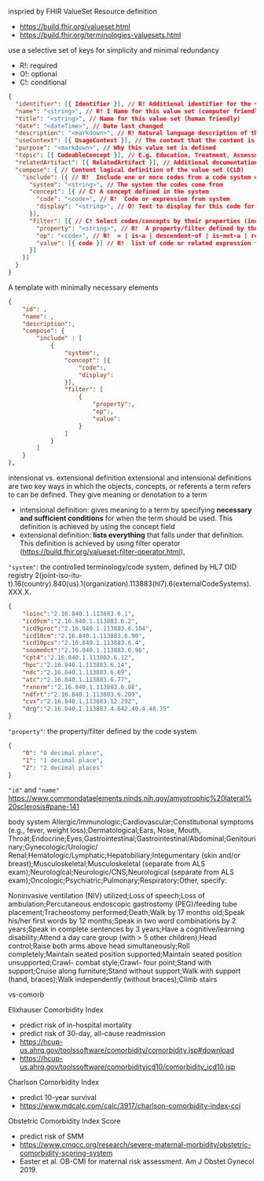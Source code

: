 inspried by FHIR ValueSet Resource definition
- https://build.fhir.org/valueset.html
- https://build.fhir.org/terminologies-valuesets.html

use a selective set of keys for simplicity and minimal redundancy 
- R!: required
- O!: optional 
- C!: conditional

```json
{
  "identifier": [{ Identifier }], // R! Additional identifier for the value set (business identifier)
  "name": "<string>", // R! I Name for this value set (computer friendly, alphanumeric)
  "title": "<string>", // Name for this value set (human friendly)
  "date": "<dateTime>", // Date last changed
  "description": "<markdown>", // R! Natural language description of the value set
  "useContext": [{ UsageContext }], // The context that the content is intended to support
  "purpose": "<markdown>", // Why this value set is defined
  "topic": [{ CodeableConcept }], // E.g. Education, Treatment, Assessment, etc
  "relatedArtifact": [{ RelatedArtifact }], // Additional documentation, citations, classifications, etc
  "compose": { // Content logical definition of the value set (CLD)
    "include": [{ // R!  Include one or more codes from a code system or other value set(s)
      "system": "<string>", // The system the codes come from
      "concept": [{ // C! A concept defined in the system
        "code": "<code>", // R!  Code or expression from system
        "display": "<string>", // O! Text to display for this code for this value set in this valueset
      }],
      "filter": [{ // C! Select codes/concepts by their properties (including relationships)
        "property": "<string>", // R!  A property/filter defined by the code system
        "op": "<code>", // R!  = | is-a | descendent-of | is-not-a | regex | in | not-in | generalizes | child-of | descendent-leaf | exists
        "value": [{ code }] // R!  list of code or related expression from the system, or regex criteria, or boolean value for exists
      }]
    }]
  }
}
```

A template with minimally necessary elements
```json
{
    "id": ,
    "name": ,
    "description":, 
    "compose": { 
        "include" : [
            { 
                "system":,
                "concept": [{ 
                    "code":, 
                    "display":
                }],
                "filter": [
                    {
                        "property":,
                        "op":,
                        "value": 
                    }
                ]
            }
        ]
    }
},
```


intensional vs. extensional definition
extensional and intensional definitions are two key ways in which the objects, concepts, or referents a term refers to can be defined. They give meaning or denotation to a term
- intensional definition: gives meaning to a term by specifying **necessary and sufficient conditions** for when the term should be used. This definition is achieved by using the concept field
- extensional definition: **lists everything** that falls under that definition. This definition is achieved by using filter operator (https://build.fhir.org/valueset-filter-operator.html), 


`"system"`: the controlled terminology/code system, defined by HL7 OID registry
2(joint-iso-itu-t).16(country).840(us).1(organization).113883(hl7).6(externalCodeSystems).XXX.X.

```json
{
    "loinc":"2.16.840.1.113883.6.1",
    "icd9cm":"2.16.840.1.113883.6.2",
    "icd9proc":"2.16.840.1.113883.6.104",
    "icd10cm":"2.16.840.1.113883.6.90",
    "icd10pcs":"2.16.840.1.113883.6.4",
    "snomedct":"2.16.840.1.113883.6.96",
    "cpt4":"2.16.840.1.113883.6.12",
    "hpc":"2.16.840.1.113883.6.14",
    "ndc":"2.16.840.1.113883.6.69",
    "atc":"2.16.840.1.113883.6.77",
    "rxnorm":"2.16.840.1.113883.6.88",
    "ndfrt":"2.16.840.1.113883.6.209",
    "cvx":"2.16.840.1.113883.12.292",
    "drg":"2.16.840.1.113883.4.642.40.4.48.35"
}
```

`"property"`: the property/filter defined by the code system

```json
{
    "0": "0 decimal place",
    "1": "1 decimal place",
    "2": "2 decimal places"
}

```

`"id"` and `"name"`
https://www.commondataelements.ninds.nih.gov/amyotrophic%20lateral%20sclerosis#pane-141 

body system
Allergic/Immunologic;Cardiovascular;Constitutional symptoms (e.g., fever, weight loss);Dermatological;Ears, Nose, Mouth, Throat;Endocrine;Eyes;Gastrointestinal;Gastrointestinal/Abdominal;Genitourinary;Gynecologic/Urologic/ Renal;Hematologic/Lymphatic;Hepatobiliary;Integumentary (skin and/or breast);Musculoskeletal;Musculoskeletal (separate from ALS exam);Neurological;Neurologic/CNS;Neurological (separate from ALS exam);Oncologic;Psychiatric;Pulmonary;Respiratory;Other, specify:



Noninvasive ventilation (NIV) utilized;Loss of speech;Loss of ambulation;Percutaneous endoscopic gastrostomy (PEG)/feeding tube placement;Tracheostomy performed;Death;Walk by 17 months old;Speak his/her first words by 12 months;Speak in two word combinations by 2 years;Speak in complete sentences by 3 years;Have a cognitive/learning disability;Attend a day care group (with > 5 other children);Head control;Raise both arms above head simultaneously;Roll completely;Maintain seated position supported;Maintain seated position unsupported;Crawl- combat style;Crawl- four point;Stand with support;Cruise along furniture;Stand without support;Walk with support (hand, braces);Walk independently (without braces);Climb stairs


vs-comorb

Elixhauser Comorbidity Index
- predict risk of in-hospital mortality
- predict risk of 30-day, all-cause readmission
- https://hcup-us.ahrq.gov/toolssoftware/comorbidity/comorbidity.jsp#download 
- https://hcup-us.ahrq.gov/toolssoftware/comorbidityicd10/comorbidity_icd10.jsp

Charlson Comorbidity Index
- predict 10-year survival
- https://www.mdcalc.com/calc/3917/charlson-comorbidity-index-cci

Obstetric Comorbidity Index Score
- predict risk of SMM
- https://www.cmqcc.org/research/severe-maternal-morbidity/obstetric-comorbidity-scoring-system
- Easter et al. OB-CMI for maternal risk assessment. Am J Obstet Gynecol 2019.

